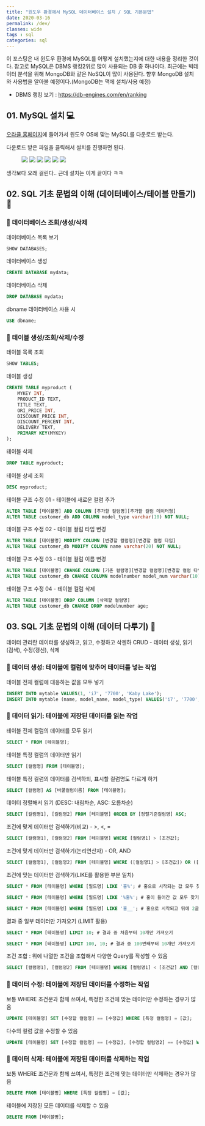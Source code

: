 ```yaml
---
title: "윈도우 환경에서 MySQL 데이터베이스 설치 / SQL 기본문법"
date: 2020-03-16
permalink: /dev/
classes: wide
tags : sql
categories: sql
---
```


이 포스팅은 내 윈도우 환경에 MySQL를 어떻게 설치했는지에 대한 내용을 정리한 것이다. 참고로 MySQL은 DBMS 랭킹2위로 많이 사용되는 DB 중 하나이다. 최근에는 빅데이터 분석을 위해 MongoDB와 같은 NoSQL이 많이 사용된다. 향후 MongoDB 설치와 사용법을 알아볼 예정이다.(MongoDB는 맥에 설치/사용 예정)

- DBMS 랭킹 보기 : https://db-engines.com/en/ranking


## 01. MySQL 설치 💻

[오라클 홈페이지]에 들어가서 윈도우 OS에 맞는 MySQL를 다운로드 받는다.

다운로드 받은 파일을 클릭해서 설치를 진행하면 된다.

<figure >
    <img src="/assets/images/mysql_installing.PNG">
    <img src="/assets/images/mysql_KakaoTalk_20200316_113017531.PNG">
    <img src="/assets/images/mysql_KakaoTalk_20200316_113051007.PNG">
    <img src="/assets/images/mysql_KakaoTalk_20200316_113245932.PNG">
    <img src="/assets/images/mysql_KakaoTalk_20200316_113305871.PNG">
    <img src="/assets/images/mysql_KakaoTalk_20200316_113424323.PNG">
</figure>

생각보다 오래 걸린다.. 근데 설치는 이게 끝이다 ㅋㅋ 


## 02. SQL 기초 문법의 이해 (데이터베이스/테이블 만들기) 🌱

### 🌱 데이터베이스 조회/생성/삭제

데이터베이스 목록 보기

```sql
SHOW DATABASES;
```

데이터베이스 생성 

```sql
CREATE DATABASE mydata;
```

데이터베이스 삭제

```sql
DROP DATABASE mydata;
```

dbname 데이터베이스 사용 시

```sql
USE dbname;
```

### 🌱 테이블 생성/조회/삭제/수정

테이블 목록 조회

```sql
SHOW TABLES;
```

테이블 생성

```sql
CREATE TABLE myproduct (
    MYKEY INT,
    PRODUCT_ID TEXT,
    TITLE TEXT,
    ORI_PRICE INT,
    DISCOUNT_PRICE INT,
    DISCOUNT_PERCENT INT,
    DELIVERY TEXT,
    PRIMARY KEY(MYKEY)
);
```

테이블 삭제

```sql
DROP TABLE myproduct;
```

테이블 상세 조회

```sql
DESC myproduct;
```

테이블 구조 수정 01 - 테이블에 새로운 컬럼 추가

```sql
ALTER TABLE [테이블명] ADD COLUMN [추가할 컬럼명][추가할 컬럼 데이터형]
ALTER TABLE customer_db ADD COLUMN model_type varchar(10) NOT NULL;
```

테이블 구조 수정 02 - 테이블 컬럼 타입 변경

```sql
ALTER TABLE [테이블명] MODIFY COLUMN [변경할 컬럼명][변경할 컬럼 타입]
ALTER TABLE customer_db MODIFY COLUMN name varchar(20) NOT NULL;
```

테이블 구조 수정 03 - 테이블 컬럼 이름 변경

```sql
ALTER TABLE [테이블명] CHANGE COLUMN [기존 컬럼명][변경할 컬럼명][변경할 컬럼 타입]
ALTER TABLE customer_db CHANGE COLUMN modelnumber model_num varchar(10) NOT NULL;
```

테이블 구조 수정 04 - 테이블 컬럼 삭제

```sql
ALTER TABLE [테이블명] DROP COLUMN [삭제할 컬럼명]
ALTER TABLE customer_db CHANGE DROP modelnumber age;
```


## 03. SQL 기초 문법의 이해 (데이터 다루기) 🍄

데이터 관리란 데이터를 생성하고, 읽고, 수정하고 삭젠하
CRUD - 데이터 생성, 읽기(검색), 수정(갱신), 삭제

### 🍄 데이터 생성: 테이블에 컬럼에 맞추어 테이터를 넣는 작업

테이블 전체 컬럼에 대응하는 값을 모두 넣기

```sql
INSERT INTO mytable VALUES(1, 'i7', '7700', 'Kaby Lake');
INSERT INTO mytable (name, model_name, model_type) VALUES('i7', '7700', 'Kaby Lake');
```

### 🍄 데이터 읽기: 테이블에 저장된 데이터를 읽는 작업

테이블 전체 컬럼의 데이터를 모두 읽기
```sql
SELECT * FROM [테이블명];
```

테이블 특정 컬럼의 데이터만 읽기

```sql
SELECT [컬럼명] FROM [테이블명];
```

테이블 특정 컬럼의 데이터를 검색하되, 표시할 컬럼명도 다르게 하기

```sql
SELECT [컬럼명] AS [바꿀컬럼이름] FROM [테이블명];
```

데이터 정렬해서 읽기 (DESC: 내림차순, ASC: 오름차순)

```sql
SELECT [컬럼명1], [컬럼명2] FROM [테이블명] ORDER BY [정렬기준컬럼명] ASC; 
```

조건에 맞게 데이터만 검색하기(비교) - >, <, =

```sql
SELECT [컬럼명1], [컬럼명2] FROM [테이블명] WHERE [컬럼명1] > [조건값]; 
```

조건에 맞게 데이터만 검색하기(논리연산자) - OR, AND

```sql
SELECT [컬럼명1], [컬럼명2] FROM [테이블명] WHERE ([컬럼명1] > [조건값]) OR ([컬럼명1] > [조건값]); 
```

조건에 맞는 데이터만 검색하기(LIKE를 활용한 부분 일치)

```sql
SELECT * FROM [테이블명] WHERE [필드명] LIKE '홍%'; # 홍으로 시작되는 값 모두 찾기

SELECT * FROM [테이블명] WHERE [필드명] LIKE '%홍%'; # 홍이 들어간 값 모두 찾기

SELECT * FROM [테이블명] WHERE [필드명] LIKE '홍__'; # 홍으로 시작되고 뒤에 2글자가 붙은 값 찾기
```

결과 중 일부 데이터만 가져오기 (LIMIT 활용)

```sql
SELECT * FROM [테이블명] LIMIT 10; # 결과 중 처음부터 10개만 가져오기

SELECT * FROM [테이블명] LIMIT 100, 10; # 결과 중 100번째부터 10개만 가져오기
```

조건 조합 : 위에 나열한 조건을 조합해서 다양한 Query를 작성할 수 있음

```sql
SELECT [컬럼명1], [컬럼명2] FROM [테이블명] WHERE [컬럼명1] < [조건값] AND [컬럼명2] LIKE [조건값] ORDER BY [컬럼명2] DESC LIMIT 2;
```

### 🍄 데이터 수정: 테이블에 저장된 데이터를 수정하는 작업

보통 WHERE 조건문과 함께 쓰여서, 특정한 조건에 맞는 데이터만 수정하는 경우가 많음

```sql
UPDATE [테이블명] SET [수정할 컬럼명] == [수정값] WHERE [특정 컬럼명] = [값];
```

다수의 컬럼 값을 수정할 수 있음

```sql
UPDATE [테이블명] SET [수정할 컬럼명] == [수정값], [수정할 컬럼명2] == [수정값] WHERE [특정 컬럼명] = [값];
```

### 🍄 데이터 삭제: 테이블에 저장된 데이터를 삭제하는 작업

보통 WHERE 조건문과 함께 쓰여서, 특정한 조건에 맞는 데이터만 삭제하는 경우가 많음

```sql
DELETE FROM [테이블명] WHERE [특정 컬럼명] = [값];
```

테이블에 저장된 모든 데이터를 삭제할 수 있음

```sql
DELETE FROM [테이블명];
```


[오라클 홈페이지]: https://dev.mysql.com/downloads/

